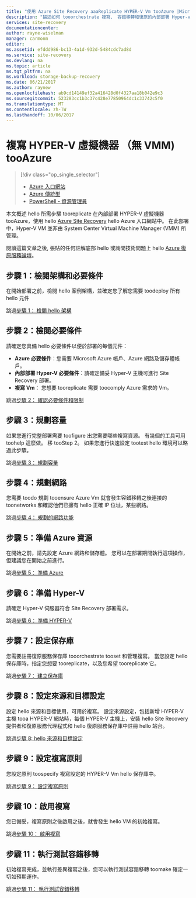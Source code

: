 ```yaml
---
title: "使用 Azure Site Recovery aaaReplicate HYPER-V Vm tooAzure |Microsoft 文件"
description: "描述如何 tooorchestrate 複寫、 容錯移轉和復原的內部部署 Hyper-v-V Vm tooAzure"
services: site-recovery
documentationcenter: 
author: rayne-wiselman
manager: carmonm
editor: 
ms.assetid: efddd986-bc13-4a1d-932d-5484cdc7ad8d
ms.service: site-recovery
ms.devlang: na
ms.topic: article
ms.tgt_pltfrm: na
ms.workload: storage-backup-recovery
ms.date: 06/21/2017
ms.author: raynew
ms.openlocfilehash: ab9cd14149ef32a416428d0f4327aa18b042e9c3
ms.sourcegitcommit: 523283cc1b3c37c428e77850964dc1c33742c5f0
ms.translationtype: MT
ms.contentlocale: zh-TW
ms.lasthandoff: 10/06/2017
---
```

# <a name="replicate-hyper-v-virtual-machines-without-vmm-tooazure"></a>複寫 HYPER-V 虛擬機器 （無 VMM) tooAzure 

> [!div class="op_single_selector"]
> * [Azure 入口網站](site-recovery-hyper-v-site-to-azure.md)
> * [Azure 傳統型](site-recovery-hyper-v-site-to-azure-classic.md)
> * [PowerShell - 資源管理員](site-recovery-deploy-with-powershell-resource-manager.md)
>
>

本文概述 hello 所需步驟 tooreplicate 在內部部署 HYPER-V 虛擬機器 tooAzure，使用 hello [Azure Site Recovery](site-recovery-overview.md) hello Azure 入口網站中。 在此部署中，Hyper-V VM 並非由 System Center Virtual Machine Manager (VMM) 所管理。


閱讀這篇文章之後, 張貼的任何註解底部 hello 或詢問技術問題上 hello [Azure 復原服務論壇](https://social.msdn.microsoft.com/forums/azure/home?forum=hypervrecovmgr)。


## <a name="step-1-review-architecture-and-prerequisites"></a>步驟 1：檢閱架構和必要條件

在開始部署之前，檢閱 hello 案例架構，並確定您了解您需要 toodeploy 所有 hello 元件

跳過[步驟 1： 檢閱 hello 架構](hyper-v-site-walkthrough-architecture.md)


## <a name="step-2-review-prerequisites"></a>步驟 2：檢閱必要條件

請確定您具備 hello 必要條件以便於部署的每個元件：

- **Azure 必要條件**：您需要 Microsoft Azure 帳戶、Azure 網路及儲存體帳戶。
- **內部部署 Hyper-V 必要條件**：請確定備妥 Hyper-V 主機可進行 Site Recovery 部署。
- **複寫 Vm**： 您想要 tooreplicate 需要 toocomply Azure 需求的 Vm。

跳過[步驟 2： 確認必要條件和限制](hyper-v-site-walkthrough-prerequisites.md)

## <a name="step-3-plan-capacity"></a>步驟 3：規劃容量

如果您進行完整部署需要 toofigure 出您需要哪些複寫資源。 有幾個的工具可用 toohelp 這麼做。 移 tooStep 2。 如果您進行快速設定 tootest hello 環境可以略過此步驟。

跳過[步驟 3： 規劃容量](hyper-v-site-walkthrough-capacity.md)

## <a name="step-4-plan-networking"></a>步驟 4：規劃網路

您需要 toodo 規劃 tooensure Azure Vm 就會發生容錯移轉之後連接的 toonetworks 和確認他們已擁有 hello 正確 IP 位址，某些網路。

跳過[步驟 4： 規劃的網路功能](hyper-v-site-walkthrough-network.md)

##  <a name="step-5-prepare-azure-resources"></a>步驟 5：準備 Azure 資源

在開始之前，請先設定 Azure 網路和儲存體。 您可以在部署期間執行這項操作，但建議您在開始之前進行。

跳過[步驟 5： 準備 Azure](hyper-v-site-walkthrough-prepare-azure.md)


## <a name="step-6-prepare-hyper-v"></a>步驟 6：準備 Hyper-V

請確定 Hyper-V 伺服器符合 Site Recovery 部署需求。

跳過[步驟 6： 準備 HYPER-V](hyper-v-site-walkthrough-prepare-hyper-v.md)

## <a name="step-7-set-up-a-vault"></a>步驟 7：設定保存庫

您需要註冊復原服務保存庫 tooorchestrate tooset 和管理複寫。 當您設定 hello 保存庫時，指定您想要 tooreplicate，以及您希望 tooreplicate 它。

跳過[步驟 7： 建立保存庫](hyper-v-site-walkthrough-create-vault.md)

## <a name="step-8-configure-source-and-target-settings"></a>步驟 8：設定來源和目標設定

設定 hello 來源和目標使用，可用於複寫。 設定來源設定，包括新增 HYPER-V 主機 tooa HYPER-V 網站時，每個 HYPER-V 主機上，安裝 hello Site Recovery 提供者和復原服務代理程式和 hello 復原服務保存庫中註冊 hello 站台。

跳過[步驟 8: hello 來源和目標設定](hyper-v-site-walkthrough-source-target.md)

## <a name="step-9-set-up-a-replication-policy"></a>步驟 9：設定複寫原則

您設定原則 toospecify 複寫設定的 HYPER-V Vm hello 保存庫中。

跳過[步驟 9： 設定複寫原則](hyper-v-site-walkthrough-replication.md)


## <a name="step-10-enable-replication"></a>步驟 10：啟用複寫

您已備妥，複寫原則之後啟用之後，就會發生 hello VM 的初始複寫。

跳過[步驟 10： 啟用複寫](hyper-v-site-walkthrough-enable-replication.md)

## <a name="step-11-run-a-test-failover"></a>步驟 11：執行測試容錯移轉

初始複寫完成，並執行差異複寫之後，您可以執行測試容錯移轉 toomake 確定一切如預期運作。

跳過[步驟 11： 執行測試容錯移轉](hyper-v-site-walkthrough-test-failover.md)
